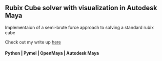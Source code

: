 ## Rubix Cube solver with visualization in Autodesk Maya

Implementaion of a semi-brute force approach to solving a standard rubix cube

Check out my write up [here](https://portfolioupdate2024.onrender.com/projects/Rubix_Solver)

#### Python | Pymel | OpenMaya | Autodesk Maya 


